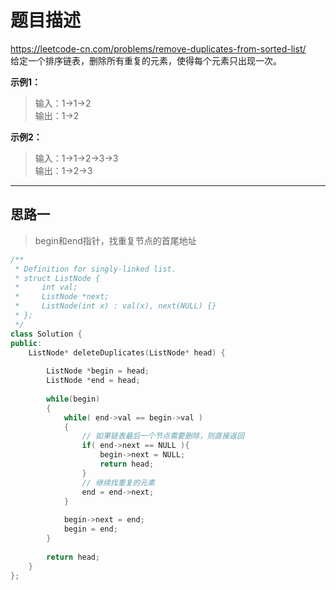 # 题目描述
https://leetcode-cn.com/problems/remove-duplicates-from-sorted-list/ <br>
给定一个排序链表，删除所有重复的元素，使得每个元素只出现一次。

**示例1：**
>输入：1->1->2  
>输出：1->2

**示例2：**
>输入：1->1->2->3->3   
>输出：1->2->3

----

## 思路一
> begin和end指针，找重复节点的首尾地址
```c++
/**
 * Definition for singly-linked list.
 * struct ListNode {
 *     int val;
 *     ListNode *next;
 *     ListNode(int x) : val(x), next(NULL) {}
 * };
 */
class Solution {
public:
    ListNode* deleteDuplicates(ListNode* head) {
        
        ListNode *begin = head;
        ListNode *end = head;
            
        while(begin)
        {
            while( end->val == begin->val )
            {
                // 如果链表最后一个节点需要删除，则直接返回
                if( end->next == NULL ){
                    begin->next = NULL;
                    return head;
                }
                // 继续找重复的元素
                end = end->next;
            }
            
            begin->next = end;
            begin = end;
        }
        
        return head;
    }
};
```